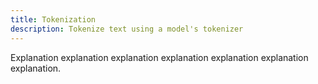 ```yaml
---
title: Tokenization
description: Tokenize text using a model's tokenizer
---
```


Explanation explanation explanation explanation explanation explanation explanation.
